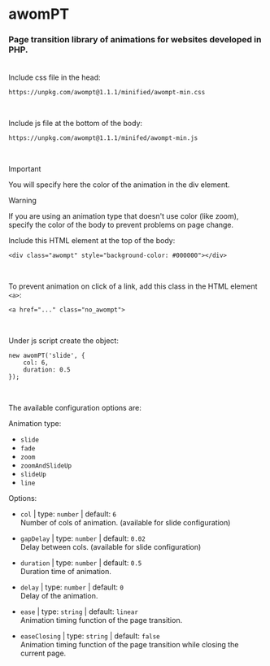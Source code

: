 # awomPT <br />

### Page transition library of animations for websites developed in PHP.<br /><br />

Include css file in the head:

```
https://unpkg.com/awompt@1.1.1/minified/awompt-min.css
```

<br />

Include js file at the bottom of the body:

```
https://unpkg.com/awompt@1.1.1/minifed/awompt-min.js
```

<br />

> [!IMPORTANT]
> You will specify here the color of the animation in the div element.

> [!WARNING]
> If you are using an animation type that doesn't use color (like zoom), specify the color of the body to prevent problems on page change.

Include this HTML element at the top of the body:

```
<div class="awompt" style="background-color: #000000"></div>
```

<br />

To prevent animation on click of a link, add this class in the HTML element `<a>`:

```
<a href="..." class="no_awompt">
```

<br />

Under js script create the object:

```
new awomPT('slide', {
    col: 6,
    duration: 0.5
});
```

<br />

The available configuration options are:

Animation type:

-   `slide`
-   `fade`
-   `zoom`
-   `zoomAndSlideUp`
-   `slideUp`
-   `line`

Options:

-   `col` | type: `number` | default: `6`<br />
    Number of cols of animation. (available for slide configuration)

-   `gapDelay` | type: `number` | default: `0.02`<br />
    Delay between cols. (available for slide configuration)

-   `duration` | type: `number` | default: `0.5`<br />
    Duration time of animation.

-   `delay` | type: `number` | default: `0`<br />
    Delay of the animation.

-   `ease` | type: `string` | default: `linear`<br />
    Animation timing function of the page transition.

-   `easeClosing` | type: `string` | default: `false`<br />
    Animation timing function of the page transition while closing the current page.
